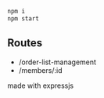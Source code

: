 ```bash
npm i
npm start
```

## Routes

- /order-list-management
- /members/:id

made with expressjs
